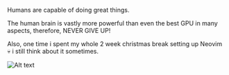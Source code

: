 Humans are capable of doing great things.

The human brain is vastly more powerful than even the best GPU in many aspects, therefore, NEVER GIVE UP!

Also, one time i spent my whole 2 week christmas break setting up Neovim 💀 i still think about it sometimes. 

![Alt text](https://64.media.tumblr.com/677428305a191be6292b953c224eaa14/2b8f60ec92192a15-be/s1280x1920/b8b3531ab88f320d70526e74ddeec55e72692021.gif)

